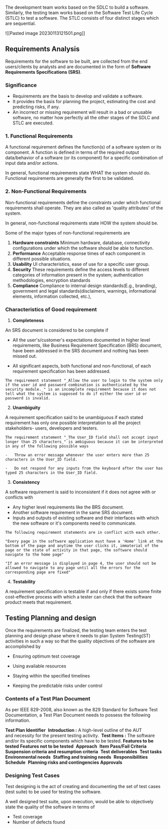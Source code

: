 The development team works based on the SDLC to build a software. Similarly, the testing team works based on the Software Test Life Cycle (STLC) to test a software. The STLC consists of four distinct stages which are sequential.

![[Pasted image 20230113121501.png]]

## Requirements Analysis

Requirements for the software to be built, are collected from the end users/clients by analysts and are documented in the form of **Software Requirements Specifications (SRS)**.

### Significance
-   Requirements are the basis to develop and validate a software. 
-   It provides the basis for planning the project, estimating the cost and predicting risks, if any. 
-   An incorrect or missing requirement will result in a bad or unusable software, no matter how perfectly all the other stages of the SDLC and STLC are executed.


### 1. Functional Requirements

A functional requirement defines the function(s) of a software system or its component. A function is defined in terms of the required output data/behavior of a software (or its component) for a specific combination of input data and/or actions.

In general, functional requirements state WHAT the system should do.
Functional requirements are generally the first to be validated.


### 2. Non-Functional Requirements

Non-functional requirements define the constraints under which functional requirements shall operate. They are also called as 'quality attributes' of the system.

In general, non-functional requirements state HOW the system should be.

Some of the major types of non-functional requirements are

1.  **Hardware constraints** Minimum hardware, database, connectivity configurations under which the software should be able to function.  
2.  **Performance** Acceptable response times of each component in different possible situations. 
3.  **Usability** UI characteristics, ease of use for a specific user group.
4.  **Security** These requirements define the access levels to different categories of information present in the system; authentication methodologies, encryption standards 
5.  **Compliance** Compliance to internal design standards(E.g., branding), government and legal standards(disclaimers, warnings, informational elements, information collected, etc.), 

### Characteristics of Good requirement

1. **Completeness**

An SRS document is considered to be complete if 

-   All the user's/customer's expectations documented in higher level requirements, like Business Requirement Specification (BRS) document, have been addressed in the SRS document and nothing has been missed out.
    
-   All significant aspects, both functional and non-functional, of each requirement specification has been addressed. 

```ad-example
The requirement statement "_Allow the user to login to the system only if the user id and password combination is authenticated by the security module._" is an incomplete requirement because it does not tell what the system is supposed to do if either the user id or password is invalid.
```


2. **Unambiguity**

A requirement specification said to be unambiguous if each stated requirement has only one possible interpretation to all the project stakeholders- users, developers and testers.

```ad-example
The requirement statement "_The User_ID field shall not accept input longer than 25 characters_" is ambiguous because it can be interpreted in any of the following possible ways

-   Throw an error message whenever the user enters more than 25 characters in the User_ID field.
    
-   Do not respond for any inputs from the keyboard after the user has typed 25 characters in the User_ID field.

```


3. **Consistency**

A software requirement is said to inconsistent if it does not agree with or conflicts with

-   Any higher level requirements like the BRS document.
-   Another software requirement in the same SRS document.
-   Inputs and outputs of existing software and their interfaces with which the new software or it's components need to communicate.
    
```ad-example
The following requirement statements are in conflict with each other.

"Every page in the software application must have a 'Home' link at the bottom of the page and anytime the user clicks it, immaterial of the page or the state of activity in that page, the software should navigate to the home page"

"If an error message is displayed in page 4, the user should not be allowed to navigate to any page until all the errors for the corresponding page are fixed"
```

4. **Testability**

A requirement specification is testable if and only if there exists some finite cost-effective process with which a tester can check that the software product meets that requirement.


## Testing Planning and design

Once the requirements are finalized, the testing team enters the test planning and design phase where it needs to plan System Testing(ST) activities in such a way so that the quality objectives of the software are accomplished by

-   Ensuring optimum test coverage
    
-   Using available resources
    
-   Staying within the specified timelines
    
-   Keeping the predictable risks under control

### Contents of a Test Plan Document

As per IEEE 829-2008, also known as the 829 Standard for Software Test Documentation, a Test Plan Document needs to possess the following information.

**Test Plan Identifier** 
**Introduction :** A high-level outline of the AUT and necessity for the present testing activity. 
**Test Items :** The software and/or its specific components which have to be tested.
**Features to be tested**
**Features not to be tested** 
**Approach** 
**Item Pass/Fail Criteria**
**Suspension criteria and resumption criteria** 
**Test deliverables** 
**Test tasks** 
**Environmental needs** 
**Staffing and training needs** 
**Responsibilities** 
**Schedule** 
**Planning risks and contingencies**
**Approvals** 

### Designing Test Cases

Test designing is the act of creating and documenting the set of test cases (test suite) to be used for testing the software.

A well designed test suite, upon execution, would be able to objectively state the quality of the software in terms of 

-   Test coverage
-   Number of defects found